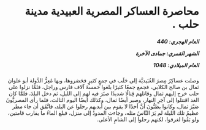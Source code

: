 <h1 dir="rtl">محاصرة العساكر المصرية العبيدية مدينة حلب .</h1>

<h5 dir="rtl">العام الهجري:  440

الشهر القمري: جمادى الآخرة

العام الميلادي: 1048</h5>

<p dir="rtl">وصلت عساكِرُ مِصرَ العُبَيديَّة إلى حَلَب في جمعٍ كثيرٍ فحَصَروها، وبها مُعِزُّ الدَّولة أبو علوان ثمال بن صالح الكلابي، فجمع جمعًا كثيرًا بلغوا خمسةَ آلاف فارس وراجل، فلمَّا نزلوا على حلب خرج إليهم ثمال وقاتلهم قِتالًا شديدًا صبَرَ فيه لهم إلى الليل، ثم دخل البلدَ، فلمَّا كان الغد اقتتلوا إلى آخِرِ النهار، وصبر أيضًا ثمال، وكذلك أيضًا اليوم الثالث، فلما رأى المصريُّونَ صَبْرَ ثمال، وكانوا يظنُّونَ أنَّ أحدًا لا يقوم بين أيديهم رحلوا عن البلد، فاتَّفَق أن جاء مطر عظيمٌ تلك الليلة لم يَرَ النَّاسُ مثله، وجاءت المدودُ إلى منزل، فبلغ الماءُ ما يقارب قامتين، ولو بَقُوا لغرقوا، لكنهم رحلوا إلى الشامِ الأعلى.</p></br>
